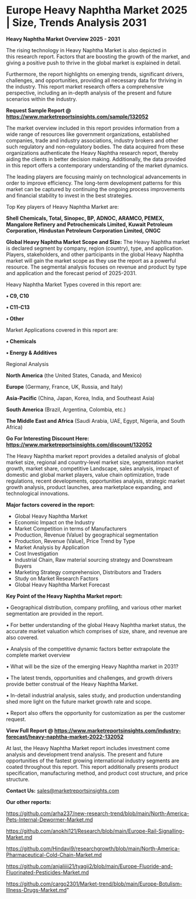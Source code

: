  # Europe Heavy Naphtha Market 2025 | Size, Trends Analysis 2031

<Strong> Heavy Naphtha Market Overview 2025 - 2031</strong>

The rising technology in Heavy Naphtha Market is also depicted in this research report. Factors that are boosting the growth of the market, and giving a positive push to thrive in the global market is explained in detail.

Furthermore, the report highlights on emerging trends, significant drivers, challenges, and opportunities, providing all necessary data for thriving in the industry. This report market research offers a comprehensive perspective, including an in-depth analysis of the present and future scenarios within the industry.

<strong>Request Sample Report @ <a href=https://www.marketreportsinsights.com/sample/132052>https://www.marketreportsinsights.com/sample/132052</a></strong>

The market overview included in this report provides information from a wide range of resources like government organizations, established companies, trade and industry associations, industry brokers and other such regulatory and non-regulatory bodies. The data acquired from these organizations authenticate the Heavy Naphtha research report, thereby aiding the clients in better decision making. Additionally, the data provided in this report offers a contemporary understanding of the market dynamics.

The leading players are focusing mainly on technological advancements in order to improve efficiency. The long-term development patterns for this market can be captured by continuing the ongoing process improvements and financial stability to invest in the best strategies.

Top Key players of Heavy Naphtha Market are:

<strong>Shell Chemicals, Total, Sinopec, BP, ADNOC, ARAMCO, PEMEX, Mangalore Refinery and Petrochemicals Limited, Kuwait Petroleum Corporation, Hindustan Petroleum Corporation Limited, ONGC</strong>

<strong><b>Global Heavy Naphtha Market Scope and Size:</b></strong>
The Heavy Naphtha market is declared segment by company, region (country), type, and application. Players, stakeholders, and other participants in the global Heavy Naphtha market will gain the market scope as they use the report as a powerful resource. The segmental analysis focuses on revenue and product by type and application and the forecast period of 2025-2031.

Heavy Naphtha Market Types covered in this report are:

<strong>• C9, C10

• C11-C13

• Other</strong>

Market Applications covered in this report are:

<strong>• Chemicals

• Energy & Additives</strong> 

Regional Analysis

<strong>North America</strong> (the United States, Canada, and Mexico)

<strong>Europe</strong> (Germany, France, UK, Russia, and Italy)

<strong>Asia-Pacific</strong> (China, Japan, Korea, India, and Southeast Asia)

<strong>South America</strong> (Brazil, Argentina, Colombia, etc.)

<strong>The Middle East and Africa</strong> (Saudi Arabia, UAE, Egypt, Nigeria, and South Africa)

<strong>Go For Interesting Discount Here: <a href=https://www.marketreportsinsights.com/discount/132052>https://www.marketreportsinsights.com/discount/132052</a></strong>

The Heavy Naphtha market report provides a detailed analysis of global market size, regional and country-level market size, segmentation market growth, market share, competitive Landscape, sales analysis, impact of domestic and global market players, value chain optimization, trade regulations, recent developments, opportunities analysis, strategic market growth analysis, product launches, area marketplace expanding, and technological innovations.

<strong><b>Major factors covered in the report:</b></strong>
<ul>
  <li>Global Heavy Naphtha Market </li>
  <li>Economic Impact on the Industry</li>
  <li>Market Competition in terms of Manufacturers</li>
  <li>Production, Revenue (Value) by geographical segmentation</li>
  <li>Production, Revenue (Value), Price Trend by Type</li>
  <li>Market Analysis by Application</li>
  <li>Cost Investigation</li>
  <li>Industrial Chain, Raw material sourcing strategy and Downstream Buyers</li>
  <li>Marketing Strategy comprehension, Distributors and Traders</li>
  <li>Study on Market Research Factors</li>
  <li>Global Heavy Naphtha Market Forecast</li>
</ul>

<strong><b>Key Point of the Heavy Naphtha Market report:</b></strong>

• Geographical distribution, company profiling, and various other market segmentation are provided in the report.

• For better understanding of the global Heavy Naphtha market status, the accurate market valuation which comprises of size, share, and revenue are also covered.

• Analysis of the competitive dynamic factors better extrapolate the complete market overview

• What will be the size of the emerging Heavy Naphtha market in 2031?

• The latest trends, opportunities and challenges, and growth drivers provide better construal of the Heavy Naphtha Market.

• In-detail industrial analysis, sales study, and production understanding shed more light on the future market growth rate and scope.

• Report also offers the opportunity for customization as per the customer request.

<strong><b>View Full Report @ <a href=https://www.marketreportsinsights.com/industry-forecast/heavy-naphtha-market-2022-132052>https://www.marketreportsinsights.com/industry-forecast/heavy-naphtha-market-2022-132052</a></b></strong>


At last, the Heavy Naphtha Market report includes investment come analysis and development trend analysis. The present and future opportunities of the fastest growing international industry segments are coated throughout this report. This report additionally presents product specification, manufacturing method, and product cost structure, and price structure.

<strong>Contact Us:</strong>
sales@marketreportsinsights.com

<strong>Our other reports:</strong>

<a href=https://github.com/arha237/new-research-trend/blob/main/North-America-Pets-Internal-Dewormer-Market.md>https://github.com/arha237/new-research-trend/blob/main/North-America-Pets-Internal-Dewormer-Market.md</a>

<a href=https://github.com/anokhi121/Research/blob/main/Europe-Rail-Signalling-Market.md>https://github.com/anokhi121/Research/blob/main/Europe-Rail-Signalling-Market.md</a>

<a href=https://github.com/Hindavi9/researchgrowth/blob/main/North-America-Pharmaceutical-Cold-Chain-Market.md>https://github.com/Hindavi9/researchgrowth/blob/main/North-America-Pharmaceutical-Cold-Chain-Market.md</a>

<a href=https://github.com/anjaliiii21/tyagii2/blob/main/Europe-Fluoride-and-Fluorinated-Pesticides-Market.md>https://github.com/anjaliiii21/tyagii2/blob/main/Europe-Fluoride-and-Fluorinated-Pesticides-Market.md</a>

<a href=https://github.com/cargo2301/Market-trend/blob/main/Europe-Botulism-Illness-Drugs-Market.md>https://github.com/cargo2301/Market-trend/blob/main/Europe-Botulism-Illness-Drugs-Market.md</a>"
